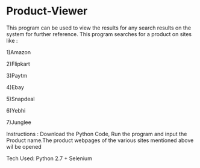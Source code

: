 # Product-Viewer
This program can be used to view the results for any search results on the system for further reference.
This program searches for a product on sites like :

 1)Amazon
 
 2)Flipkart
 
 3)Paytm
 
 4)Ebay
 
 5)Snapdeal
 
 6)Yebhi
 
 7)Junglee
 
 Instructions : Download the Python Code, Run the program and input the Product name.The product webpages of the various sites    mentioned above wil be opened
 
Tech Used: Python 2.7 + Selenium 
